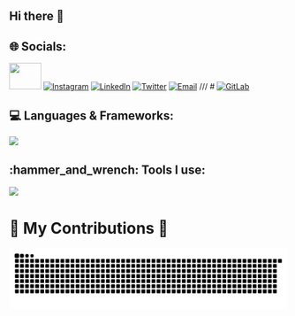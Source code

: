 ## Hi there 👋

<div align="left">
<h2>🌐 Socials:</h2>
  
[<a href="https://facebook.com/marcanii02"><img src="https://raw.githubusercontent.com/rahuldkjain/github-profile-readme-generator/master/src/images/icons/Social/facebook.svg" height="48" width="58"/></a>](https://www.facebook.com/maxjherzon.rodaspalcios)
[![Instagram](https://skillicons.dev/icons?i=instagram)](https://www.instagram.com/maxrodas99/)
[![LinkedIn](https://skillicons.dev/icons?i=linkedin)](https://www.linkedin.com/in/max-jherzon-rodas-palacios-5b0948254/)
[![Twitter](https://skillicons.dev/icons?i=twitter)](https://twitter.com/M4x241)
[![Email](https://skillicons.dev/icons?i=gmail)](mailto:maxrodaspc@gmail.com)
/// # [![GitLab](https://skillicons.dev/icons?i=gitlab)](https://gitlab.com/marcanii)
</div>

<h2 align="left">💻 Languages & Frameworks:</h2>
<p align="left">
    <img src="https://skillicons.dev/icons?i=cpp,py,html,css,js,ts,nextjs,vue,php,mysql" />
</p>

<h2 align="left">:hammer_and_wrench: Tools I use:</h2>
<p align="left">
    <img src="https://skillicons.dev/icons?i=git,github,gitlab,npm,vscode,linux,windows,stackoverflow" />
</p>

<div align="left">
  <h1>🐍 My Contributions 🐍</h1>
  
  ![Snake animation](https://github.com/marcanii/marcanii/blob/output/github-contribution-grid-snake-dark.svg)
  
</div>
